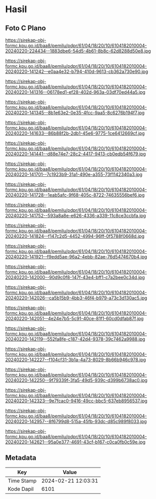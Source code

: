 # Hasil

## Foto C Plano

https://sirekap-obj-formc.kpu.go.id/baa8/pemilu/pdpr/61/04/18/20/10/6104182010004-20240220-224434--1883dbe6-54d5-4b61-8b8c-62d8288d50e8.jpg

https://sirekap-obj-formc.kpu.go.id/baa8/pemilu/pdpr/61/04/18/20/10/6104182010004-20240220-141242--e0aa4e32-b794-410d-9613-cb362a730e90.jpg

https://sirekap-obj-formc.kpu.go.id/baa8/pemilu/pdpr/61/04/18/20/10/6104182010004-20240220-141316--06178ed1-ef28-402d-963a-03df70ed44a5.jpg

https://sirekap-obj-formc.kpu.go.id/baa8/pemilu/pdpr/61/04/18/20/10/6104182010004-20240220-141345--8b1e63e2-0e35-4fcc-9aa5-8c6276b194f7.jpg

https://sirekap-obj-formc.kpu.go.id/baa8/pemilu/pdpr/61/04/18/20/10/6104182010004-20240220-141633--86b88f2b-2db1-45e6-9775-1ce6412669cf.jpg

https://sirekap-obj-formc.kpu.go.id/baa8/pemilu/pdpr/61/04/18/20/10/6104182010004-20240220-141441--d88e74e7-28c2-4417-9413-cb0edb54f679.jpg

https://sirekap-obj-formc.kpu.go.id/baa8/pemilu/pdpr/61/04/18/20/10/6104182010004-20240220-141701--7c1923b9-31a1-490e-a355-73f1142340a3.jpg

https://sirekap-obj-formc.kpu.go.id/baa8/pemilu/pdpr/61/04/18/20/10/6104182010004-20240220-141728--1eab5afc-9f68-405c-8722-74635556bef6.jpg

https://sirekap-obj-formc.kpu.go.id/baa8/pemilu/pdpr/61/04/18/20/10/6104182010004-20240220-141752--593a8a8e-e626-4336-a339-11c8ce3ccbfa.jpg

https://sirekap-obj-formc.kpu.go.id/baa8/pemilu/pdpr/61/04/18/20/10/6104182010004-20240220-141824--f147c2d5-4452-4994-96ff-0f5788f0668d.jpg

https://sirekap-obj-formc.kpu.go.id/baa8/pemilu/pdpr/61/04/18/20/10/6104182010004-20240220-141921--f9edd5ae-96a2-4ebb-82ae-76d5474670b4.jpg

https://sirekap-obj-formc.kpu.go.id/baa8/pemilu/pdpr/61/04/18/20/10/6104182010004-20240220-142000--90d9c0f8-147f-43e4-bff1-c7a2bee0c34d.jpg

https://sirekap-obj-formc.kpu.go.id/baa8/pemilu/pdpr/61/04/18/20/10/6104182010004-20240220-142026--ca5b15b9-4bb3-46f4-b979-a73c3d130ac5.jpg

https://sirekap-obj-formc.kpu.go.id/baa8/pemilu/pdpr/61/04/18/20/10/6104182010004-20240220-142051--4e24e7b5-5c91-40ce-81f1-60cd0dfab87f.jpg

https://sirekap-obj-formc.kpu.go.id/baa8/pemilu/pdpr/61/04/18/20/10/6104182010004-20240220-142119--552fa8fe-c187-42d4-9378-39c7462a9988.jpg

https://sirekap-obj-formc.kpu.go.id/baa8/pemilu/pdpr/61/04/18/20/10/6104182010004-20240220-142227--f104cf31-3b1a-4a73-8029-8b66b946c978.jpg

https://sirekap-obj-formc.kpu.go.id/baa8/pemilu/pdpr/61/04/18/20/10/6104182010004-20240220-142250--9f79339f-3fa5-49d5-939c-d399b6738ac0.jpg

https://sirekap-obj-formc.kpu.go.id/baa8/pemilu/pdpr/61/04/18/20/10/6104182010004-20240220-142323--9e7fcac0-9416-49cc-bbc5-637eb8956537.jpg

https://sirekap-obj-formc.kpu.go.id/baa8/pemilu/pdpr/61/04/18/20/10/6104182010004-20240220-142957--8f6799d8-515a-45fb-93dc-d85c989f8033.jpg

https://sirekap-obj-formc.kpu.go.id/baa8/pemilu/pdpr/61/04/18/20/10/6104182010004-20240220-142621--95a0e377-4691-43cf-b167-c0ca0fb0c59e.jpg


## Metadata

| Key        | Value               |
| ---------- | ------------------- |
| Time Stamp | 2024-02-21 12:03:31 |
| Kode Dapil | 6101                |



